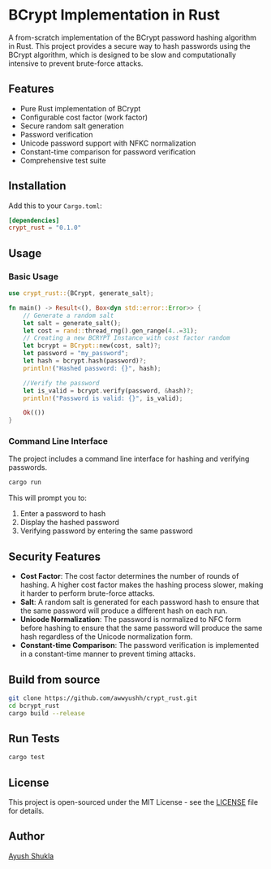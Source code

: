 # BCrypt Implementation in Rust

A from-scratch implementation of the BCrypt password hashing algorithm in Rust. This project provides a secure way to hash passwords using the BCrypt algorithm, which is designed to be slow and computationally intensive to prevent brute-force attacks.

## Features

- Pure Rust implementation of BCrypt
- Configurable cost factor (work factor)
- Secure random salt generation
- Password verification
- Unicode password support with NFKC normalization
- Constant-time comparison for password verification
- Comprehensive test suite

## Installation

Add this to your `Cargo.toml`:

```toml
[dependencies]
crypt_rust = "0.1.0"
```

## Usage

### Basic Usage

```rust
use crypt_rust::{BCrypt, generate_salt};

fn main() -> Result<(), Box<dyn std::error::Error>> {
    // Generate a random salt
    let salt = generate_salt();
    let cost = rand::thread_rng().gen_range(4..=31);
    // Creating a new BCRYPT Instance with cost factor random
    let bcrypt = BCrypt::new(cost, salt)?;
    let password = "my_password";
    let hash = bcrypt.hash(password)?;
    println!("Hashed password: {}", hash);

    //Verify the password
    let is_valid = bcrypt.verify(password, &hash)?;
    println!("Password is valid: {}", is_valid);

    Ok(())
}
```

### Command Line Interface

The project includes a command line interface for hashing and verifying passwords.

```bash
cargo run 
```
This will prompt you to:
1. Enter a password to hash
2. Display the hashed password
3. Verifying password by entering the same password

## Security Features

- **Cost Factor**: The cost factor determines the number of rounds of hashing. A higher cost factor makes the hashing process slower, making it harder to perform brute-force attacks.
- **Salt**: A random salt is generated for each password hash to ensure that the same password will produce a different hash on each run.
- **Unicode Normalization**: The password is normalized to NFC form before hashing to ensure that the same password will produce the same hash regardless of the Unicode normalization form.
- **Constant-time Comparison**: The password verification is implemented in a constant-time manner to prevent timing attacks.


## Build from source

```bash
git clone https://github.com/awwyushh/crypt_rust.git
cd bcrypt_rust
cargo build --release
```

## Run Tests

```bash
cargo test
```

## License

This project is open-sourced under the MIT License - see the [LICENSE](LICENSE) file for details.

## Author

[Ayush Shukla](https://github.com/awwyushh)



